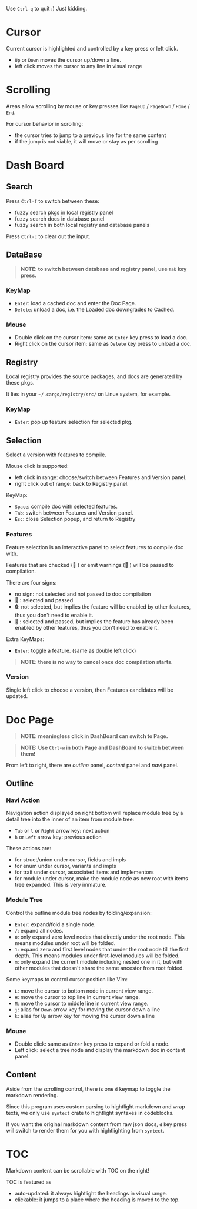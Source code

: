 Use `Ctrl-q` to quit :) Just kidding.

# Cursor

Current cursor is highlighted and controlled by a key press or left click.

* `Up` or `Down` moves the cursor up/down a line.
* left click moves the cursor to any line in visual range

# Scrolling

Areas allow scrolling by mouse or key presses like `PageUp` / `PageDown` / `Home` / `End`.

For cursor behavior in scrolling:
* the cursor tries to jump to a previous line for the same content
* if the jump is not viable, it will move or stay as per scrolling

# Dash Board

## Search

Press `Ctrl-f` to switch between these:
* fuzzy search pkgs in local registry panel
* fuzzy search docs in database panel
* fuzzy search in both local registry and database panels

Press `Ctrl-c` to clear out the input.

## DataBase

> **NOTE: to switch between database and registry panel, use `Tab` key press.**

### KeyMap

* `Enter`: load a cached doc and enter the Doc Page.
* `Delete`: unload a doc, i.e. the Loaded doc downgrades to Cached.

### Mouse

* Double click on the cursor item: same as `Enter` key press to load a doc.
* Right click on the cursor item: same as `Delete` key press to unload a doc.

## Registry

Local registry provides the source packages, and docs are generated by these pkgs.

It lies in your `~/.cargo/registry/src/` on Linux system, for example.

### KeyMap

* `Enter`: pop up feature selection for selected pkg.

## Selection

Select a version with features to compile.

Mouse click is supported:
* left click in range: choose/switch between Features and Version panel.
* right click out of range: back to Registry panel.

KeyMap:

* `Space`: compile doc with selected features.
* `Tab`: switch between Features and Version panel.
* `Esc`: close Selection popup, and return to Registry

### Features

Feature selection is an interactive panel to select features to compile doc with.

Features that are checked ( ) or emit warnings ( ) will be passed to compilation.

There are four signs:
* no sign: not selected and not passed to doc compilation
*  : selected and passed
* 🔒: not selected, but implies the feature will be enabled by other features,
      thus you don't need to enable it.
*  : selected and passed, but implies the feature has already been enabled by 
      other features, thus you don't need to enable it.

Extra KeyMaps:

* `Enter`: toggle a feature. (same as double left click)

> **NOTE: there is no way to cancel once doc compilation starts.**

### Version

Single left click to choose a version, then Features candidates will be updated.

# Doc Page

> **NOTE: meaningless click in DashBoard can switch to Page.**

> **NOTE: Use `Ctrl-w` in both Page and DashBoard to switch between them!**

From left to right, there are *outline* panel, *content* panel and *navi* panel.

## Outline

### Navi Action

Navigation action displayed on right bottom will replace module tree by a detail
tree into the inner of an item from module tree:
* `Tab` or `l` or `Right` arrow key: next action
* `h` or `Left` arrow key: previous action

These actions are:
* for struct/union under cursor, fields and impls
* for enum under cursor, variants and impls
* for trait under cursor, associated items and implementors
* for module under cursor, make the module node as new root with items tree expanded.
  This is very immature.

### Module Tree

Control the outline module tree nodes by folding/expansion:
* `Enter`: expand/fold a single node.
* `/`: expand all nodes.
* `0`: only expand zero level nodes that directly under the root node.
     This means modules under root will be folded.
* `1`: expand zero and first level nodes that under the root node till the first depth.
     This means modules under first-level modules will be folded.
* `m`: only expand the current module including nested one in it, but with other modules
     that doesn't share the same ancestor from root folded.

Some keymaps to control cursor position like Vim:
* `L`: move the cursor to bottom node in current view range.
* `H`: move the cursor to top line in current view range.
* `M`: move the cursor to middle line in current view range.
* `j`: alias for `Down` arrow key for moving the cursor down a line
* `k`: alias for `Up` arrow key for moving the cursor down a line

### Mouse

* Double click: same as `Enter` key press to expand or fold a node.
* Left click: select a tree node and display the markdown doc in content panel.

## Content 

Aside from the scrolling control, there is one `d` keymap to toggle the markdown rendering.

Since this program uses custom parsing to hightlight markdown and wrap texts, we only use
`syntect` crate to hightlight syntaxes in codeblocks.

If you want the original markdown content from raw json docs, `d` key press will switch
to render them for you with hightlighting from `syntect`.

# TOC

Markdown content can be scrollable with TOC on the right!

TOC is featured as
* auto-updated: it always hightlight the headings in visual range.
* clickable: it jumps to a place where the heading is moved to the top.

